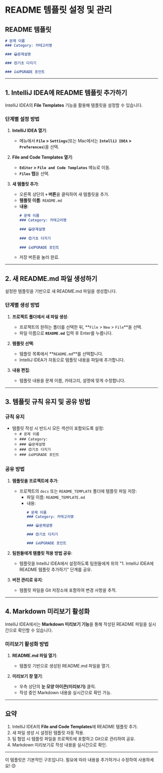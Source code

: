 # README 템플릿 설정 및 관리

## README 템플릿
```markdown
# 문제 이름
### Category: 카테고리명

### 😀문제설명

### 😍기초 다지기

### 👍UPGRADE 포인트
```

---

## 1. IntelliJ IDEA에 README 템플릿 추가하기
IntelliJ IDEA의 **File Templates** 기능을 활용해 템플릿을 설정할 수 있습니다.

### 단계별 설정 방법
1. **IntelliJ IDEA 열기**:
    - 메뉴에서 **`File` > `Settings`**(또는 Mac에서는 **`IntelliJ IDEA` > `Preferences`**)을 선택.

2. **File and Code Templates 열기**:
    - **`Editor` > `File and Code Templates`** 메뉴로 이동.
    - **`Files` 탭**을 선택.

3. **새 템플릿 추가**:
    - 오른쪽 상단의 **`+` 버튼**을 클릭하여 새 템플릿을 추가.
    - **템플릿 이름**: `README.md`
    - **내용**:
      ```markdown
      # 문제 이름
      ### Category: 카테고리명
 
      ### 😀문제설명
 
      ### 😍기초 다지기
 
      ### 👍UPGRADE 포인트
      ```
    - 저장 버튼을 눌러 완료.

---

## 2. 새 README.md 파일 생성하기
설정한 템플릿을 기반으로 새 README.md 파일을 생성합니다.

### 단계별 생성 방법
1. **프로젝트 폴더에서 새 파일 생성**:
    - 프로젝트의 원하는 폴더를 선택한 뒤, **`File` > `New` > `File`**을 선택.
    - 파일 이름으로 **`README.md`** 입력 후 Enter를 누릅니다.

2. **템플릿 선택**:
    - 템플릿 목록에서 **`README.md`**를 선택합니다.
    - IntelliJ IDEA가 자동으로 템플릿 내용을 파일에 추가합니다.

3. **내용 편집**:
    - 템플릿 내용을 문제 이름, 카테고리, 설명에 맞게 수정합니다.

---

## 3. 템플릿 규칙 유지 및 공유 방법

### 규칙 유지
- 템플릿 작성 시 반드시 모든 섹션이 포함되도록 설정:
    - `# 문제 이름`
    - `### Category:`
    - `### 😀문제설명`
    - `### 😍기초 다지기`
    - `### 👍UPGRADE 포인트`

### 공유 방법
1. **템플릿을 프로젝트에 추가**:
    - 프로젝트의 `docs` 또는 `README_TEMPLATE` 폴더에 템플릿 파일 저장:
        - 파일 이름: `README_TEMPLATE.md`
        - 내용:
          ```markdown
          # 문제 이름
          ### Category: 카테고리명
   
          ### 😀문제설명
   
          ### 😍기초 다지기
   
          ### 👍UPGRADE 포인트
          ```

2. **팀원들에게 템플릿 적용 방법 공유**:
    - 템플릿을 IntelliJ IDEA에서 설정하도록 팀원들에게 위의 "1. IntelliJ IDEA에 README 템플릿 추가하기" 단계를 공유.

3. **버전 관리로 유지**:
    - 템플릿 파일을 Git 저장소에 포함하여 변경 사항을 추적.

---

## 4. Markdown 미리보기 활성화
IntelliJ IDEA에서는 **Markdown 미리보기 기능**을 통해 작성된 README 파일을 실시간으로 확인할 수 있습니다.

### 미리보기 활성화 방법
1. **README.md 파일 열기**:
    - 템플릿 기반으로 생성된 README.md 파일을 열기.

2. **미리보기 창 열기**:
    - 우측 상단의 **눈 모양 아이콘(미리보기)** 클릭.
    - 작성 중인 Markdown 내용을 실시간으로 확인 가능.

---

## 요약
1. IntelliJ IDEA의 **File and Code Templates**에 README 템플릿 추가.
2. 새 파일 생성 시 설정된 템플릿 자동 적용.
3. 팀 협업 시 템플릿 파일을 프로젝트에 포함하고 Git으로 관리하여 공유.
4. Markdown 미리보기로 작성 내용을 실시간으로 확인.

---

이 템플릿은 기본적인 구조입니다. 필요에 따라 내용을 추가하거나 수정하여 사용하세요! 😊
